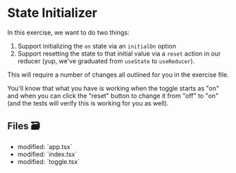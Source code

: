 # State Initializer

In this exercise, we want to do two things:

1.  Support initializing the `on` state via an `initialOn` option
2.  Support resetting the state to that initial value via a `reset` action in our
    reducer (yup, we've graduated from `useState` to `useReducer`).

This will require a number of changes all outlined for you in the exercise file.

You'll know that what you have is working when the toggle starts as "on" and
when you can click the "reset" button to change it from "off" to "on" (and the
tests will verify this is working for you as well).

## Files 🗃

<ul>
  <li className="flex gap-2">
    <span>modified:</span>
    <LaunchEditor workshopFile="exercises/05.state-initializer/01-02.problem/app.tsx">
      `app.tsx`
    </LaunchEditor>
  </li>
  <li className="flex gap-2">
    <span>modified:</span>
    <LaunchEditor workshopFile="exercises/05.state-initializer/01-02.problem/index.tsx">
      `index.tsx`
    </LaunchEditor>
  </li>
  <li className="flex gap-2">
    <span>modified:</span>
    <LaunchEditor workshopFile="exercises/05.state-initializer/01-02.problem/toggle.tsx">
      `toggle.tsx`
    </LaunchEditor>
  </li>
</ul>
